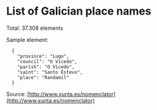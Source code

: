 # List of Galician place names

Total: 37.308 elements

Sample element:

```
  {
    "province": "Lugo",
    "council": "O Vicedo",
    "parish": "O Vicedo",
    "saint": "Santo Estevo",
    "place": "Randamil"
  }
```

Source: [http://www.xunta.es/nomenclator](http://www.xunta.es/nomenclator)